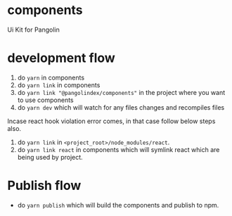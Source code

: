 # components
Ui Kit for Pangolin

# development flow

1. do `yarn` in components
2. do `yarn link` in components
3. do `yarn link "@pangolindex/components"` in the project where you want to use components
4. do `yarn dev` which will watch for any files changes and recompiles files

Incase react hook violation error comes, in that case follow below steps also.

1. do `yarn link` in `<project_root>/node_modules/react`.
2. do `yarn link react` in components which will symlink react which are being used by project.

# Publish flow

- do `yarn publish` which will build the components and publish to npm.
